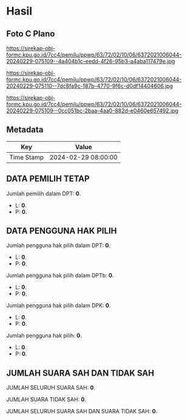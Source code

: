 # Hasil

## Foto C Plano

https://sirekap-obj-formc.kpu.go.id/7cc4/pemilu/ppwp/63/72/02/10/06/6372021006044-20240229-075109--4a404b1c-eedd-4f26-95b3-a4aba117479e.jpg

https://sirekap-obj-formc.kpu.go.id/7cc4/pemilu/ppwp/63/72/02/10/06/6372021006044-20240229-075110--7dc8fa9c-187b-4770-9f6c-d0df14404606.jpg

https://sirekap-obj-formc.kpu.go.id/7cc4/pemilu/ppwp/63/72/02/10/06/6372021006044-20240229-075109--0cc051bc-2baa-4aa0-882d-e0460e657492.jpg


## Metadata

| Key        | Value               |
| ---------- | ------------------- |
| Time Stamp | 2024-02-29 08:00:00 |


## DATA PEMILIH TETAP

Jumlah pemilih dalam DPT: **0**.
 * L: **0**.
 * P: **0**.

## DATA PENGGUNA HAK PILIH

Jumlah pengguna hak pilih dalam DPT: **0**.
 * L: **0**.
 * P: **0**.

Jumlah pengguna hak pilih dalam DPTb: **0**.
 * L: **0**.
 * P: **0**.

Jumlah pengguna hak pilih dalam DPK: **0**.
 * L: **0**.
 * P: **0**.

Jumlah pengguna hak pilih: **0**.
 * L: **0**.
 * P: **0**.

## JUMLAH SUARA SAH DAN TIDAK SAH

JUMLAH SELURUH SUARA SAH: **0**.

JUMLAH SUARA TIDAK SAH: **0**.

JUMLAH SELURUH SUARA SAH DAN SUARA TIDAK SAH: **0**.


